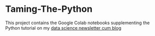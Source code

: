 # Taming-The-Python
This project contains the Google Colab notebooks supplementing the Python tutorial on my [data science newsletter cum blog](https://pythonpandas.substack.com/) 
